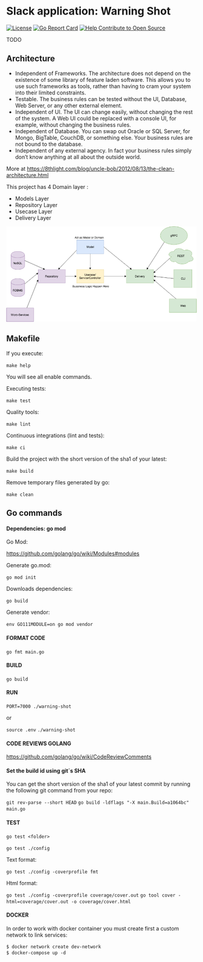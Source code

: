 # Slack application: Warning Shot

[![License](https://img.shields.io/github/license/mashape/apistatus.svg)](https://github.com/bernardosecades/warning-shot/blob/master/LICENSE)
[![Go Report Card](https://goreportcard.com/badge/github.com/bernardosecades/warning-shot)](https://goreportcard.com/report/github.com/bernardosecades/warning-shot)
[![Help Contribute to Open Source](https://www.codetriage.com/bernardosecades/warning-shot/badges/users.svg)](https://www.codetriage.com/bernardosecades/warning-shot/badges)

TODO

## Architecture

 * Independent of Frameworks. The architecture does not depend on the existence of some library of feature laden software. This allows you to use such frameworks as tools, rather than having to cram your system into their limited constraints.
 * Testable. The business rules can be tested without the UI, Database, Web Server, or any other external element.
 * Independent of UI. The UI can change easily, without changing the rest of the system. A Web UI could be replaced with a console UI, for example, without changing the business rules.
 * Independent of Database. You can swap out Oracle or SQL Server, for Mongo, BigTable, CouchDB, or something else. Your business rules are not bound to the database.
 * Independent of any external agency. In fact your business rules simply don’t know anything at all about the outside world.

More at https://8thlight.com/blog/uncle-bob/2012/08/13/the-clean-architecture.html

This project has  4 Domain layer :
 * Models Layer
 * Repository Layer
 * Usecase Layer  
 * Delivery Layer
 
![golang clean architecture](docs/clean-arch.png)

## Makefile

If you execute:

```make help```

You will see all enable commands.

Executing tests:

```make test```

Quality tools:

```make lint```

Continuous integrations (lint and tests):

```make ci```

Build the project with the short version of the sha1 of your latest:

```make build```

Remove temporary files generated by go:

```make clean```

## Go commands 

#### Dependencies: go mod

Go Mod:

https://github.com/golang/go/wiki/Modules#modules

Generate go.mod:

```go mod init``` 

Downloads dependencies:

```go build```

Generate vendor:

```env GO111MODULE=on go mod vendor```

#### FORMAT CODE

```go fmt main.go```

#### BUILD

```go build```

#### RUN

```PORT=7000 ./warning-shot```

or

```source .env```
```./warning-shot```

#### CODE REVIEWS GOLANG

https://github.com/golang/go/wiki/CodeReviewComments

#### Set the build id using git´s SHA

You can get the short version of the sha1 of your latest commit by running the following git command from your repo:

```git rev-parse --short HEAD```
```go build -ldflags "-X main.Build=a1064bc" main.go```


#### TEST

```go test <folder>```

```go test ./config```

Text format:

```go test ./config -coverprofile fmt```

Html format:

```go test ./config -coverprofile coverage/cover.out```
```go tool cover -html=coverage/cover.out -o coverage/cover.html```

#### DOCKER

In order to work with docker container you must create first a custom network to link services:

```
$ docker network create dev-network
$ docker-compose up -d 
```
